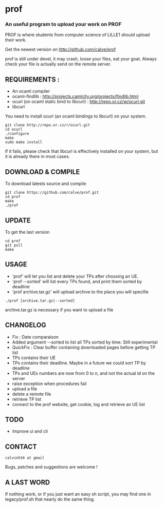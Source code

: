 prof
====

### An useful program to upload your work on PROF

PROF is where students from computer science of LILLE1 should upload their work. 

Get the newest version on http://github.com/calve/prof

prof is still under devel, it may crash, loose your files, eat your goat.
Always check your file is actually send on the remote server.


## REQUIREMENTS :
 * An ocaml compiler
 * ocaml-findlib : http://projects.camlcity.org/projects/findlib.html
 * ocurl (on ocaml static bind to libcurl) : http://repo.or.cz/w/ocurl.git
 * libcurl


You need to install ocurl (an ocaml bindings to libcurl) on your system.

    git clone http://repo.or.cz/r/ocurl.git
    cd ocurl
    ./configure
    make
    sudo make install

If it fails, please check that libcurl is effectively installed on your system, but it is already there in most cases.

## DOWNLOAD & COMPILE

To download latests source and compile

    git clone https://github.com/calve/prof.git
    cd prof
    make
    ./prof

## UPDATE

To get the last version

    cd prof
    git pull
    make

## USAGE

   * 'prof'  will let you list and delete your TPs after choosing an UE.
   * 'prof --sorted' will list every TPs found, and print them sorted by deadline
   * 'prof archive.tar.gz' will upload archive to the place you will specifie

    ./prof [archive.tar.gz|--sorted]

archive.tar.gz is necessary if you want to upload a file

## CHANGELOG

 - Fix : Date comparaison
 - Added argument --sorted to list all TPs sorted by time. Still experimental
 - QuickFix : Clear buffer containing downloaded pages before getting TP list 
 - TPs contains their UE
 - TPs contains their deadline. Maybe in a future we could sort TP by deadline
 - TPs and UEs numbers are now from 0 to n, and not the actual id on the server	    
 - raise exception when procedures fail 
 - upload a file
 - delete a remote file
 - retrieve TP list
 - connect to the prof website, get cookie, log and retrieve an UE list

## TODO

  - Improve ui and cli

## CONTACT

    calvinh34 at gmail

Bugs, patches and suggestions are welcome !

## A LAST WORD
If nothing work, or if you just want an easy sh script, you may find one in legacy/prof.sh that nearly do the same thing.